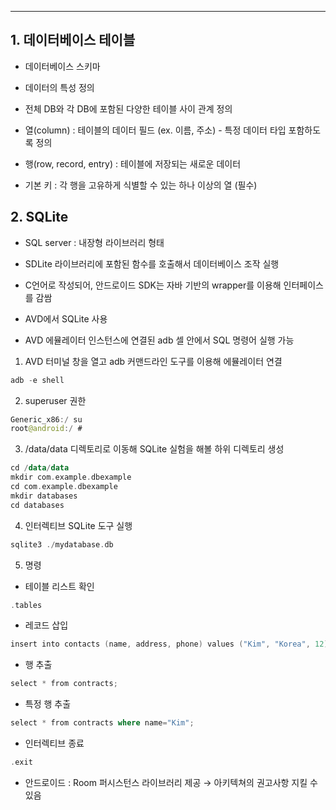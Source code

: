 ---

## 1. 데이터베이스 테이블

- 데이터베이스 스키마
- 데이터의 특성 정의
- 전체 DB와 각 DB에 포함된 다양한 테이블 사이 관계 정의

- 열(column) : 테이블의 데이터 필드 (ex. 이름, 주소) - 특정 데이터 타입 포함하도록 정의
- 행(row, record, entry) : 테이블에 저장되는 새로운 데이터
- 기본 키 : 각 행을 고유하게 식별할 수 있는 하나 이상의 열 (필수)

## 2. SQLite

- SQL server : 내장형 라이브러리 형태
- SDLite 라이브러리에 포함된 함수를 호출해서 데이터베이스 조작 실행
- C언어로 작성되어, 안드로이드 SDK는 자바 기반의 wrapper를 이용해 인터페이스를 감쌈

- AVD에서 SQLite 사용
- AVD 에뮬레이터 인스턴스에 연결된 adb 셀 안에서 SQL 명령어 실행 가능
1. AVD 터미널 창을 열고 adb 커맨드라인 도구를 이용해 에뮬레이터 연결

```kotlin
adb -e shell
```

2. superuser 권한

```kotlin
Generic_x86:/ su
root@android:/ #
```

3. /data/data 디렉토리로 이동해 SQLite 실험을 해볼 하위 디렉토리 생성

```kotlin
cd /data/data
mkdir com.example.dbexample
cd com.example.dbexample
mkdir databases
cd databases
```

4. 인터렉티브 SQLite 도구 실행

```kotlin
sqlite3 ./mydatabase.db
```

5. 명령
- 테이블 리스트 확인

```kotlin
.tables
```

- 레코드 삽입

```kotlin
insert into contacts (name, address, phone) values ("Kim", "Korea", 12);
```

- 행 추출

```kotlin
select * from contracts;
```

- 특정 행 추출

```kotlin
select * from contracts where name="Kim";
```

- 인터렉티브 종료

```kotlin
.exit
```


- 안드로이드 : Room 퍼시스턴스 라이브러리 제공 → 아키텍쳐의 권고사항 지킬 수 있음